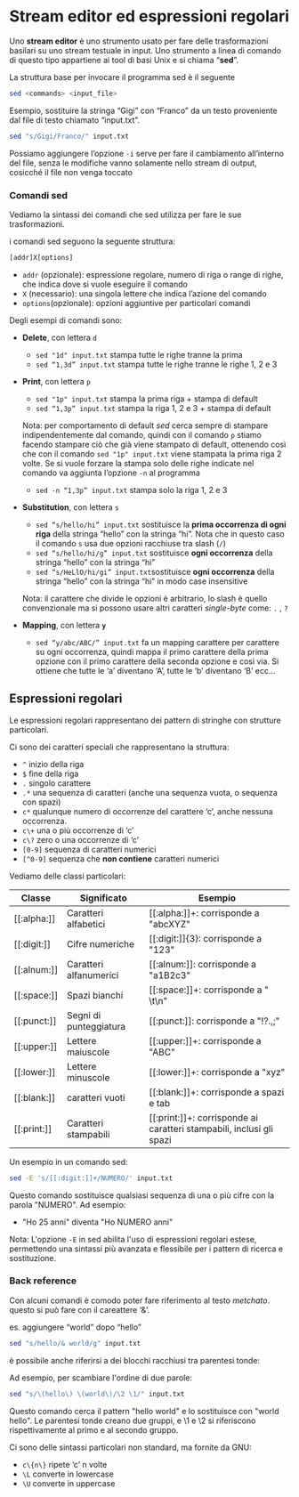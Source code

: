 ﻿# Stream editor ed espressioni regolari

Uno **stream editor** è uno strumento usato per fare delle trasformazioni basilari su uno stream testuale in input. Uno strumento a linea di comando di questo tipo appartiene ai tool di basi Unix e si chiama “**sed**”.

La struttura base per invocare il programma sed è il seguente

```bash
sed <commands> <input_file>
```

Esempio, sostituire la stringa “Gigi” con “Franco” da un testo proveniente dal file di testo chiamato “input.txt”.

```bash
sed "s/Gigi/Franco/" input.txt
```

Possiamo aggiungere l’opzione `-i`  serve per fare il cambiamento all’interno del file, senza le modifiche vanno solamente nello stream di output, cosicché il file non venga toccato

### Comandi sed

Vediamo la sintassi dei comandi che sed utilizza per fare le sue trasformazioni.

i comandi sed seguono la seguente struttura:

```bash
[addr]X[options]
```

- `addr` (opzionale): espressione regolare, numero di riga o range di righe, che indica dove si vuole eseguire il comando
- `X` (necessario): una singola lettere che indica l’azione del comando
- `options`(opzionale): opzioni aggiuntive per particolari comandi

Degli esempi di comandi sono: 

- **Delete**, con lettera `d`
    - `sed "1d" input.txt` stampa tutte le righe tranne la prima
    - `sed “1,3d” input.txt` stampa tutte le righe tranne le righe 1, 2 e 3
- **Print**, con lettera `p`
    - `sed "1p" input.txt` stampa la prima riga + stampa di default
    - `sed “1,3p” input.txt` stampa la riga 1, 2 e 3 + stampa di default
    
    Nota: per comportamento di default *sed* cerca sempre di stampare indipendentemente dal comando, quindi con il comando `p` stiamo facendo stampare ciò che già viene stampato di default, ottenendo così che con il comando `sed "1p" input.txt` viene stampata la prima riga 2 volte. Se si vuole forzare la stampa solo delle righe indicate nel comando va aggiunta l’opzione `-n` al programma
    
    - `sed -n “1,3p” input.txt` stampa solo la riga 1, 2 e 3
- **Substitution**, con lettera `s`
    - `sed “s/hello/hi” input.txt` sostituisce la **prima occorrenza di ogni riga** della stringa “hello” con la stringa “hi”. Nota che in questo caso il comando `s` usa due opzioni racchiuse tra slash (`/`)
    - `sed “s/hello/hi/g” input.txt` sostituisce **ogni occorrenza** della stringa “hello” con la stringa “hi”
    - `sed “s/HeLlO/hi/gi” input.txt`sostituisce **ogni occorrenza** della stringa “hello” con la stringa “hi” in modo case insensitive
    
    Nota: il carattere che divide le opzioni è arbitrario, lo slash è quello convenzionale ma si possono usare altri caratteri *single-byte* come:  `.` , `?`
    

- **Mapping**, con lettera **`y`**
    - `sed “y/abc/ABC/” input.txt` fa un mapping carattere per carattere su ogni occorrenza, quindi mappa il primo carattere della prima opzione con il primo carattere della seconda opzione e così via. Si ottiene che tutte le ‘a’ diventano ‘A’, tutte le ‘b’ diventano ‘B’ ecc…

## Espressioni regolari

Le espressioni regolari rappresentano dei pattern di stringhe con strutture particolari.

Ci sono dei caratteri speciali che rappresentano la struttura:

- `^` inizio della riga
- `$` fine della riga
- `.` singolo carattere
- `.*` una sequenza di caratteri (anche una sequenza vuota, o sequenza con spazi)
- `c*`  qualunque numero di occorrenze del carattere ‘c’, anche nessuna occorrenza.
- `c\+` una o più occorrenze di ‘c’
- `c\?` zero o una occorrenze di ‘c’
- `[0-9]`  sequenza di caratteri numerici
- `[^0-9]` sequenza che **non contiene** caratteri numerici

Vediamo delle classi particolari:

| Classe | Significato | Esempio |
| --- | --- | --- |
| [[:alpha:]] | Caratteri alfabetici | [[:alpha:]]+: corrisponde a "abcXYZ" |
| [[:digit:]] | Cifre numeriche | [[:digit:]]{3}: corrisponde a "123" |
| [[:alnum:]] | Caratteri alfanumerici | [[:alnum:]]: corrisponde a "a1B2c3" |
| [[:space:]] | Spazi bianchi | [[:space:]]+: corrisponde a " \t\n" |
| [[:punct:]] | Segni di punteggiatura | [[:punct:]]: corrisponde a "!?.,;" |
| [[:upper:]] | Lettere maiuscole | [[:upper:]]+: corrisponde a "ABC" |
| [[:lower:]] | Lettere minuscole | [[:lower:]]+: corrisponde a "xyz" |
| [[:blank:]] | caratteri vuoti | [[:blank:]]+: corrisponde a spazi e tab |
| [[:print:]] | Caratteri stampabili | [[:print:]]+: corrisponde ai caratteri stampabili, inclusi gli spazi |

Un esempio in un comando sed:

```bash
sed -E 's/[[:digit:]]+/NUMERO/' input.txt
```

Questo comando sostituisce qualsiasi sequenza di una o più cifre con la parola "NUMERO". Ad esempio:

- "Ho 25 anni" diventa "Ho NUMERO anni"

Nota: L'opzione `-E` in sed abilita l'uso di espressioni regolari estese, permettendo una sintassi più avanzata e flessibile per i pattern di ricerca e sostituzione.

### Back reference

Con alcuni comandi è comodo poter fare riferimento al testo *metchato*. questo si può fare con il careattere ‘&’.

es. aggiungere “world”  dopo “hello”

```bash
sed "s/hello/& world/g" input.txt
```

è possibile anche riferirsi a dei blocchi racchiusi tra parentesi tonde:

Ad esempio, per scambiare l'ordine di due parole:

```bash
sed "s/\(hello\) \(world\)/\2 \1/" input.txt
```

Questo comando cerca il pattern "hello world" e lo sostituisce con "world hello". Le parentesi tonde creano due gruppi, e \1 e \2 si riferiscono rispettivamente al primo e al secondo gruppo.

Ci sono delle sintassi particolari non standard, ma fornite da GNU:

- `c\{n\}` ripete ‘c’ n volte
- `\L` converte in lowercase
- `\U` converte in uppercase
